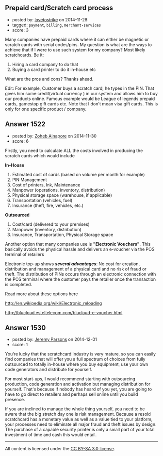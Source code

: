 ## Prepaid card/Scratch card process

- posted by: [lovetostrike](https://stackexchange.com/users/2099200/lovetostrike) on 2014-11-28
- tagged: `payment`, `billing`, `merchant-services`
- score: 3

Many companies have prepaid cards where it can either be magnetic or scratch cards with serial codes/pins. My question is what are the ways to achieve that if I were to use such system for my company? Most likely scratchcards. Be it:
 1. Hiring a card company to do that
 2. Buying a card printer to do it in-house etc

What are the pros and cons? Thanks ahead.

Edit:
For example,
     Customer buys a scratch card, he types in the PIN. That gives him some credit(virtual currency ) in our system and allows him to buy our products online. Famous example would be League of legends prepaid cards, gamestop gift cards etc. Note that I don't mean visa gift cards. This is only for one specific product / company. 


## Answer 1522

- posted by: [Zoheb Ainapore](https://stackexchange.com/users/4674231/zoheb-ainapore) on 2014-11-30
- score: 6

Firstly, you need to calculate ALL the costs involved in producing the scratch cards which would include
 
   
**In-House** 

1. Estimated cost of cards (based on volume per month for example)
2. PIN Management
3. Cost of printers, Ink, Maintenance
4. Manpower (operations, inventory, distribution)
5. Physical storage space (warehouse, if applicable)
6. Transportation (vehicles, fuel)
7. Insurance (theft, fire, vehicles, etc.)
 
    
**Outsourced**

1. Cost/card (delivered to your premises)
2. Manpower (inventory, distribution)
3. Insurance, Transportation, Physical Storage space
   
 
Another option that many companies use is **"Electronic Vouchers"**. This basically avoids the physical hassle and delivers an e-voucher via the POS terminal of retailers
  
Electronic top-up shows ***several advantages***: No cost for creation, distribution and management of a physical card and no risk of fraud or theft. The distribution of PINs occurs through an electronic connection with the POS terminal where the customer pays the retailer once the transaction is completed.
  
Read more about these options here

http://en.wikipedia.org/wiki/Electronic_reloading

http://blucloud.esteltelecom.com/blucloud-e-voucher.html


## Answer 1530

- posted by: [Jeremy Parsons](https://stackexchange.com/users/497810/jeremy-parsons) on 2014-12-01
- score: 1

You're lucky that the scratchcard industry is very mature, so you can easily find companies that will offer you a full spectrum of choices from fully outsourced to totally in-house where you buy equipment, use your own code generators and distribute for yourself.

For most start-ups, I would recommend starting with outsourcing production, code generation and activation but managing distribution for yourself. That's because if nobody has heard of you yet, you are going to have to go direct to retailers and perhaps sell online until you build presence.

If you are inclined to manage the whole thing yourself, you need to be aware that the big stretch day one is risk management. Because a resold scratchcard has a monetary value as well as a value tied to your platform, your processes need to eliminate all major fraud and theft issues by design. The purchase of a capable security printer is only a small part of your total investment of time and cash this would entail.



---

All content is licensed under the [CC BY-SA 3.0 license](https://creativecommons.org/licenses/by-sa/3.0/).
